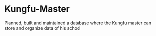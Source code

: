 # Kungfu-Master
Planned, built and maintained a database where the Kungfu master can store and organize data of his school 
